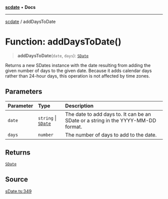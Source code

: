 [**scdate**](../README.md) • **Docs**

---

[scdate](../README.md) / addDaysToDate

# Function: addDaysToDate()

> **addDaysToDate**(`date`, `days`): [`SDate`](../classes/SDate.md)

Returns a new SDates instance with the date resulting from adding the given
number of days to the given date. Because it adds calendar days rather than
24-hour days, this operation is not affected by time zones.

## Parameters

| Parameter | Type                                       | Description                                                                       |
| :-------- | :----------------------------------------- | :-------------------------------------------------------------------------------- |
| `date`    | `string` \| [`SDate`](../classes/SDate.md) | The date to add days to. It can be an SDate or a string in the YYYY-MM-DD format. |
| `days`    | `number`                                   | The number of days to add to the date.                                            |

## Returns

[`SDate`](../classes/SDate.md)

## Source

[sDate.ts:349](https://github.com/ericvera/scdate/blob/main/src/sDate.ts#L349)

